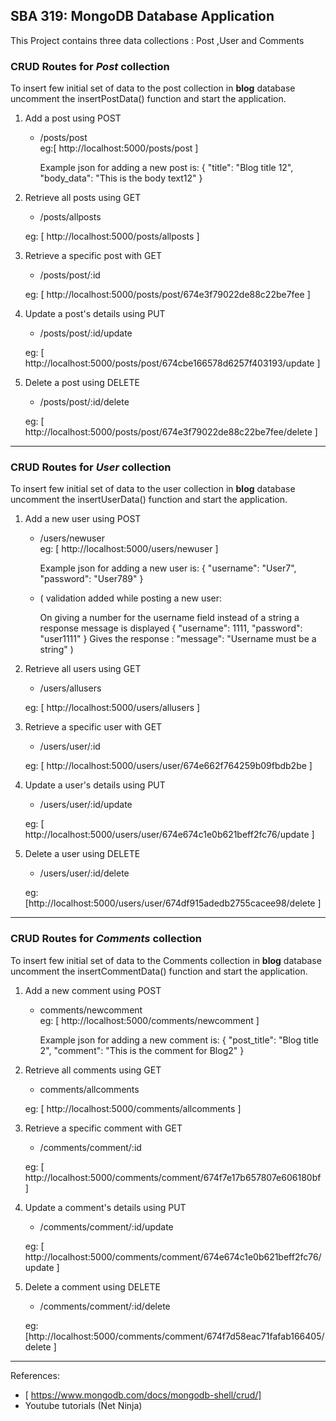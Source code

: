 ## SBA 319: MongoDB Database Application

This Project contains three data collections : Post ,User and Comments

### CRUD Routes for *Post* collection

To insert few initial set of data to the post collection in **blog** database uncomment the insertPostData() function and start the application.

1. Add a post using POST 
   - /posts/post   
    eg:[ http://localhost:5000/posts/post ]

       Example json for adding a new post is:
    {
        "title": "Blog title 12",
        "body_data": "This is the body text12"
    }

2. Retrieve all posts using GET 
    - /posts/allposts

    eg: [ http://localhost:5000/posts/allposts ]

3. Retrieve a specific post with GET
    - /posts/post/:id  

    eg: [ http://localhost:5000/posts/post/674e3f79022de88c22be7fee ]

4. Update a post's details using PUT 
    - /posts/post/:id/update

    eg: [ http://localhost:5000/posts/post/674cbe166578d6257f403193/update ]

5. Delete a post using DELETE 
    - /posts/post/:id/delete

    eg: [ http://localhost:5000/posts/post/674e3f79022de88c22be7fee/delete ]


    

-----

### CRUD Routes for *User* collection

To insert few initial set of data to the user collection in **blog** database uncomment the insertUserData() function and start the application.

1. Add a new user using POST 
   - /users/newuser   
    eg: [ http://localhost:5000/users/newuser ]

       Example json for adding a new user is:
        {
        "username": "User7",
        "password": "User789"
        }

    - ( validation added while posting a new user:  

        On giving a number for the username field instead of a string a response message is displayed 
      {
    "username": 1111,
    "password": "user1111"
}
Gives the response : "message": "Username must be a string"
)


2. Retrieve all users using GET 
    - /users/allusers

    eg: [ http://localhost:5000/users/allusers ]

3. Retrieve a specific user with GET
    - /users/user/:id

    eg: [ http://localhost:5000/users/user/674e662f764259b09fbdb2be ]

4.  Update a user's details using PUT 
    - /users/user/:id/update

    eg: [ http://localhost:5000/users/user/674e674c1e0b621beff2fc76/update ]

5. Delete a user using DELETE 
    - /users/user/:id/delete

    eg: [http://localhost:5000/users/user/674df915adedb2755cacee98/delete ]




-----

### CRUD Routes for *Comments* collection

To insert few initial set of data to the Comments collection in **blog** database uncomment the insertCommentData() function and start the application.

1. Add a new comment using POST 
   - comments/newcomment  
    eg: [ http://localhost:5000/comments/newcomment ]

       Example json for adding a new comment is:
        {
            "post_title": "Blog title 2",
            "comment": "This is the comment for Blog2"
        }

2. Retrieve all comments using GET 
    - comments/allcomments

    eg: [ http://localhost:5000/comments/allcomments ]

3. Retrieve a specific comment with GET
    - /comments/comment/:id

    eg: [ http://localhost:5000/comments/comment/674f7e17b657807e606180bf ]

4.  Update a comment's details using PUT 
    - /comments/comment/:id/update

    eg: [ http://localhost:5000/comments/comment/674e674c1e0b621beff2fc76/update ]    

5. Delete a comment using DELETE 
    - /comments/comment/:id/delete

    eg: [http://localhost:5000/comments/comment/674f7d58eac71fafab166405/delete ]

---

References:
- [ https://www.mongodb.com/docs/mongodb-shell/crud/] 
- Youtube tutorials (Net Ninja)
